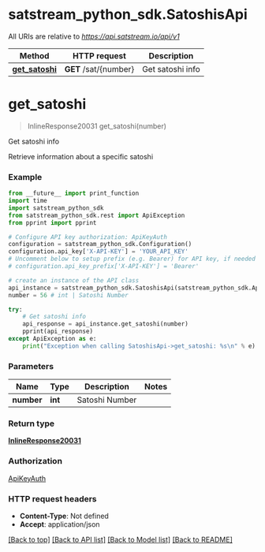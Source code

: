 # satstream_python_sdk.SatoshisApi

All URIs are relative to *https://api.satstream.io/api/v1*

Method | HTTP request | Description
------------- | ------------- | -------------
[**get_satoshi**](SatoshisApi.md#get_satoshi) | **GET** /sat/{number} | Get satoshi info

# **get_satoshi**
> InlineResponse20031 get_satoshi(number)

Get satoshi info

Retrieve information about a specific satoshi

### Example
```python
from __future__ import print_function
import time
import satstream_python_sdk
from satstream_python_sdk.rest import ApiException
from pprint import pprint

# Configure API key authorization: ApiKeyAuth
configuration = satstream_python_sdk.Configuration()
configuration.api_key['X-API-KEY'] = 'YOUR_API_KEY'
# Uncomment below to setup prefix (e.g. Bearer) for API key, if needed
# configuration.api_key_prefix['X-API-KEY'] = 'Bearer'

# create an instance of the API class
api_instance = satstream_python_sdk.SatoshisApi(satstream_python_sdk.ApiClient(configuration))
number = 56 # int | Satoshi Number

try:
    # Get satoshi info
    api_response = api_instance.get_satoshi(number)
    pprint(api_response)
except ApiException as e:
    print("Exception when calling SatoshisApi->get_satoshi: %s\n" % e)
```

### Parameters

Name | Type | Description  | Notes
------------- | ------------- | ------------- | -------------
 **number** | **int**| Satoshi Number | 

### Return type

[**InlineResponse20031**](InlineResponse20031.md)

### Authorization

[ApiKeyAuth](../README.md#ApiKeyAuth)

### HTTP request headers

 - **Content-Type**: Not defined
 - **Accept**: application/json

[[Back to top]](#) [[Back to API list]](../README.md#documentation-for-api-endpoints) [[Back to Model list]](../README.md#documentation-for-models) [[Back to README]](../README.md)

